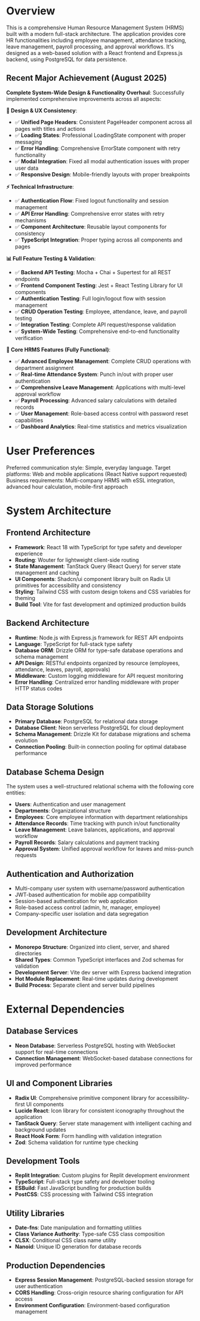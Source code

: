 # Overview

This is a comprehensive Human Resource Management System (HRMS) built with a modern full-stack architecture. The application provides core HR functionalities including employee management, attendance tracking, leave management, payroll processing, and approval workflows. It's designed as a web-based solution with a React frontend and Express.js backend, using PostgreSQL for data persistence.

## Recent Major Achievement (August 2025)
**Complete System-Wide Design & Functionality Overhaul**: Successfully implemented comprehensive improvements across all aspects:

**🎨 Design & UX Consistency**:
- ✅ **Unified Page Headers**: Consistent PageHeader component across all pages with titles and actions
- ✅ **Loading States**: Professional LoadingState component with proper messaging
- ✅ **Error Handling**: Comprehensive ErrorState component with retry functionality
- ✅ **Modal Integration**: Fixed all modal authentication issues with proper user data
- ✅ **Responsive Design**: Mobile-friendly layouts with proper breakpoints

**⚡ Technical Infrastructure**:
- ✅ **Authentication Flow**: Fixed logout functionality and session management
- ✅ **API Error Handling**: Comprehensive error states with retry mechanisms
- ✅ **Component Architecture**: Reusable layout components for consistency
- ✅ **TypeScript Integration**: Proper typing across all components and pages

**📊 Full Feature Testing & Validation**:
- ✅ **Backend API Testing**: Mocha + Chai + Supertest for all REST endpoints
- ✅ **Frontend Component Testing**: Jest + React Testing Library for UI components
- ✅ **Authentication Testing**: Full login/logout flow with session management
- ✅ **CRUD Operation Testing**: Employee, attendance, leave, and payroll testing
- ✅ **Integration Testing**: Complete API request/response validation
- ✅ **System-Wide Testing**: Comprehensive end-to-end functionality verification

**📱 Core HRMS Features (Fully Functional)**:
- ✅ **Advanced Employee Management**: Complete CRUD operations with department assignment
- ✅ **Real-time Attendance System**: Punch in/out with proper user authentication
- ✅ **Comprehensive Leave Management**: Applications with multi-level approval workflow
- ✅ **Payroll Processing**: Advanced salary calculations with detailed records
- ✅ **User Management**: Role-based access control with password reset capabilities
- ✅ **Dashboard Analytics**: Real-time statistics and metrics visualization

# User Preferences

Preferred communication style: Simple, everyday language.
Target platforms: Web and mobile applications (React Native support requested)
Business requirements: Multi-company HRMS with eSSL integration, advanced hour calculation, mobile-first approach

# System Architecture

## Frontend Architecture
- **Framework**: React 18 with TypeScript for type safety and developer experience
- **Routing**: Wouter for lightweight client-side routing
- **State Management**: TanStack Query (React Query) for server state management and caching
- **UI Components**: Shadcn/ui component library built on Radix UI primitives for accessibility and consistency
- **Styling**: Tailwind CSS with custom design tokens and CSS variables for theming
- **Build Tool**: Vite for fast development and optimized production builds

## Backend Architecture
- **Runtime**: Node.js with Express.js framework for REST API endpoints
- **Language**: TypeScript for full-stack type safety
- **Database ORM**: Drizzle ORM for type-safe database operations and schema management
- **API Design**: RESTful endpoints organized by resource (employees, attendance, leaves, payroll, approvals)
- **Middleware**: Custom logging middleware for API request monitoring
- **Error Handling**: Centralized error handling middleware with proper HTTP status codes

## Data Storage Solutions
- **Primary Database**: PostgreSQL for relational data storage
- **Database Client**: Neon serverless PostgreSQL for cloud deployment
- **Schema Management**: Drizzle Kit for database migrations and schema evolution
- **Connection Pooling**: Built-in connection pooling for optimal database performance

## Database Schema Design
The system uses a well-structured relational schema with the following core entities:
- **Users**: Authentication and user management
- **Departments**: Organizational structure
- **Employees**: Core employee information with department relationships
- **Attendance Records**: Time tracking with punch in/out functionality
- **Leave Management**: Leave balances, applications, and approval workflow
- **Payroll Records**: Salary calculations and payment tracking
- **Approval System**: Unified approval workflow for leaves and miss-punch requests

## Authentication and Authorization
- Multi-company user system with username/password authentication
- JWT-based authentication for mobile app compatibility
- Session-based authentication for web application
- Role-based access control (admin, hr, manager, employee)
- Company-specific user isolation and data segregation

## Development Architecture
- **Monorepo Structure**: Organized into client, server, and shared directories
- **Shared Types**: Common TypeScript interfaces and Zod schemas for validation
- **Development Server**: Vite dev server with Express backend integration
- **Hot Module Replacement**: Real-time updates during development
- **Build Process**: Separate client and server build pipelines

# External Dependencies

## Database Services
- **Neon Database**: Serverless PostgreSQL hosting with WebSocket support for real-time connections
- **Connection Management**: WebSocket-based database connections for improved performance

## UI and Component Libraries
- **Radix UI**: Comprehensive primitive component library for accessibility-first UI components
- **Lucide React**: Icon library for consistent iconography throughout the application
- **TanStack Query**: Server state management with intelligent caching and background updates
- **React Hook Form**: Form handling with validation integration
- **Zod**: Schema validation for runtime type checking

## Development Tools
- **Replit Integration**: Custom plugins for Replit development environment
- **TypeScript**: Full-stack type safety and developer tooling
- **ESBuild**: Fast JavaScript bundling for production builds
- **PostCSS**: CSS processing with Tailwind CSS integration

## Utility Libraries
- **Date-fns**: Date manipulation and formatting utilities
- **Class Variance Authority**: Type-safe CSS class composition
- **CLSX**: Conditional CSS class name utility
- **Nanoid**: Unique ID generation for database records

## Production Dependencies
- **Express Session Management**: PostgreSQL-backed session storage for user authentication
- **CORS Handling**: Cross-origin resource sharing configuration for API access
- **Environment Configuration**: Environment-based configuration management